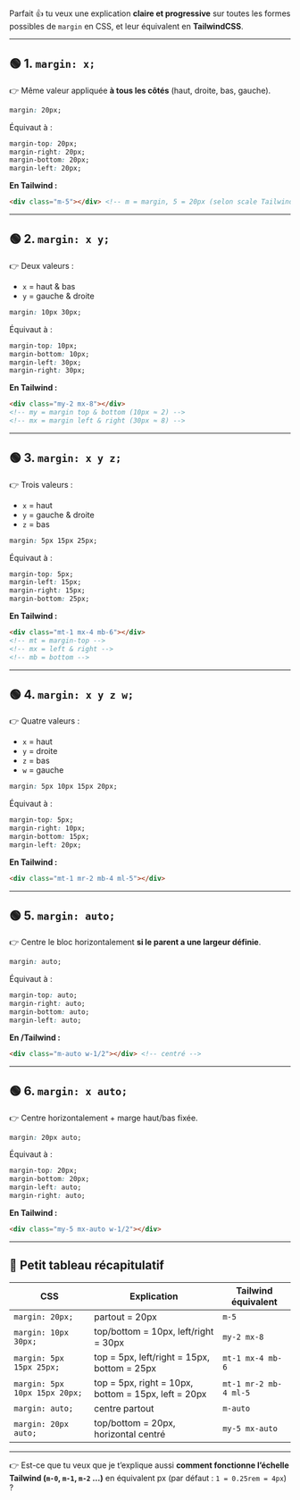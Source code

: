 Parfait 👍 tu veux une explication **claire et progressive** sur toutes les formes possibles de `margin` en CSS, et leur équivalent en **TailwindCSS**.

---

## 🟢 1. `margin: x;`

👉 Même valeur appliquée **à tous les côtés** (haut, droite, bas, gauche).

```css
margin: 20px;
```

Équivaut à :

```css
margin-top: 20px;
margin-right: 20px;
margin-bottom: 20px;
margin-left: 20px;
```



**En Tailwind :**

```html
<div class="m-5"></div> <!-- m = margin, 5 = 20px (selon scale Tailwind) -->
```

---

## 🟢 2. `margin: x y;`

👉 Deux valeurs :

* `x` = haut & bas
* `y` = gauche & droite

   



```css
margin: 10px 30px;
```

Équivaut à :

```css
margin-top: 10px;
margin-bottom: 10px;
margin-left: 30px;
margin-right: 30px;
```

**En Tailwind :**

```html
<div class="my-2 mx-8"></div> 
<!-- my = margin top & bottom (10px ≈ 2) -->
<!-- mx = margin left & right (30px ≈ 8) -->
```

---

## 🟢 3. `margin: x y z;`

👉 Trois valeurs :

* `x` = haut
* `y` = gauche & droite
* `z` = bas

```css
margin: 5px 15px 25px;
```

Équivaut à :

```css
margin-top: 5px;
margin-left: 15px;
margin-right: 15px;
margin-bottom: 25px;
```

**En Tailwind :**

```html
<div class="mt-1 mx-4 mb-6"></div> 
<!-- mt = margin-top -->
<!-- mx = left & right -->
<!-- mb = bottom -->
```

---

## 🟢 4. `margin: x y z w;`

👉 Quatre valeurs :

* `x` = haut
* `y` = droite
* `z` = bas
* `w` = gauche

```css
margin: 5px 10px 15px 20px;
```

Équivaut à :

```css
margin-top: 5px;
margin-right: 10px;
margin-bottom: 15px;
margin-left: 20px;
```

**En Tailwind :**

```html
<div class="mt-1 mr-2 mb-4 ml-5"></div>
```

---

## 🟢 5. `margin: auto;`

👉 Centre le bloc horizontalement **si le parent a une largeur définie**.

```css
margin: auto;
```

Équivaut à :

```css
margin-top: auto;
margin-right: auto;
margin-bottom: auto;
margin-left: auto;
```

**En /Tailwind :**

```html
<div class="m-auto w-1/2"></div> <!-- centré -->
```

---

## 🟢 6. `margin: x auto;`

👉 Centre horizontalement + marge haut/bas fixée.

```css
margin: 20px auto;
```

Équivaut à :

```css
margin-top: 20px;
margin-bottom: 20px;
margin-left: auto;
margin-right: auto;
```

**En Tailwind :**

```html
<div class="my-5 mx-auto w-1/2"></div>
```

---

## 🎯 Petit tableau récapitulatif

| CSS                           | Explication                                         | Tailwind équivalent   |
| ----------------------------- | --------------------------------------------------- | --------------------- |
| `margin: 20px;`               | partout = 20px                                      | `m-5`                 |
| `margin: 10px 30px;`          | top/bottom = 10px, left/right = 30px                | `my-2 mx-8`           |
| `margin: 5px 15px 25px;`      | top = 5px, left/right = 15px, bottom = 25px         | `mt-1 mx-4 mb-6`      |
| `margin: 5px 10px 15px 20px;` | top = 5px, right = 10px, bottom = 15px, left = 20px | `mt-1 mr-2 mb-4 ml-5` |
| `margin: auto;`               | centre partout                                      | `m-auto`              |
| `margin: 20px auto;`          | top/bottom = 20px, horizontal centré                | `my-5 mx-auto`        |

---

👉 Est-ce que tu veux que je t’explique aussi **comment fonctionne l’échelle Tailwind (`m-0`, `m-1`, `m-2` …)** en équivalent px (par défaut : `1 = 0.25rem = 4px`) ?






   